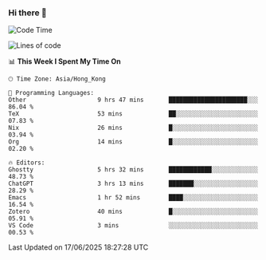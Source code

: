 ### Hi there 👋

<!--
**nicehiro/nicehiro** is a ✨ _special_ ✨ repository because its `README.md` (this file) appears on your GitHub profile.

Here are some ideas to get you started:

- 🔭 I’m currently working on ...
- 🌱 I’m currently learning ...
- 👯 I’m looking to collaborate on ...
- 🤔 I’m looking for help with ...
- 💬 Ask me about ...
- 📫 How to reach me: ...
- 😄 Pronouns: ...
- ⚡ Fun fact: ...
-->

<!--START_SECTION:waka-->
![Code Time](http://img.shields.io/badge/Code%20Time-735%20hrs%2032%20mins-blue)

![Lines of code](https://img.shields.io/badge/From%20Hello%20World%20I%27ve%20Written-1.7%20million%20lines%20of%20code-blue)

📊 **This Week I Spent My Time On** 

```text
🕑︎ Time Zone: Asia/Hong_Kong

💬 Programming Languages: 
Other                    9 hrs 47 mins       ██████████████████████░░░   86.04 % 
TeX                      53 mins             ██░░░░░░░░░░░░░░░░░░░░░░░   07.83 % 
Nix                      26 mins             █░░░░░░░░░░░░░░░░░░░░░░░░   03.94 % 
Org                      14 mins             █░░░░░░░░░░░░░░░░░░░░░░░░   02.20 % 

🔥 Editors: 
Ghostty                  5 hrs 32 mins       ████████████░░░░░░░░░░░░░   48.73 % 
ChatGPT                  3 hrs 13 mins       ███████░░░░░░░░░░░░░░░░░░   28.29 % 
Emacs                    1 hr 52 mins        ████░░░░░░░░░░░░░░░░░░░░░   16.54 % 
Zotero                   40 mins             █░░░░░░░░░░░░░░░░░░░░░░░░   05.91 % 
VS Code                  3 mins              ░░░░░░░░░░░░░░░░░░░░░░░░░   00.53 % 
```


 Last Updated on 17/06/2025 18:27:28 UTC
<!--END_SECTION:waka-->
